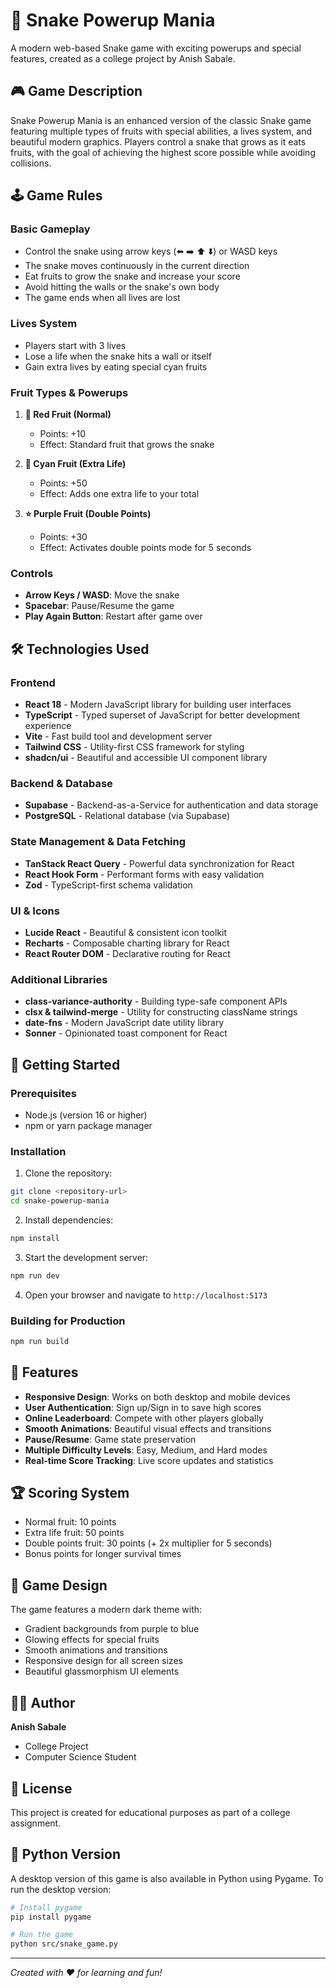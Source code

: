 
# 🐍 Snake Powerup Mania

A modern web-based Snake game with exciting powerups and special features, created as a college project by Anish Sabale.

## 🎮 Game Description

Snake Powerup Mania is an enhanced version of the classic Snake game featuring multiple types of fruits with special abilities, a lives system, and beautiful modern graphics. Players control a snake that grows as it eats fruits, with the goal of achieving the highest score possible while avoiding collisions.

## 🕹️ Game Rules

### Basic Gameplay
- Control the snake using arrow keys (⬅️ ➡️ ⬆️ ⬇️) or WASD keys
- The snake moves continuously in the current direction
- Eat fruits to grow the snake and increase your score
- Avoid hitting the walls or the snake's own body
- The game ends when all lives are lost

### Lives System
- Players start with 3 lives
- Lose a life when the snake hits a wall or itself
- Gain extra lives by eating special cyan fruits

### Fruit Types & Powerups
1. **🍎 Red Fruit (Normal)**
   - Points: +10
   - Effect: Standard fruit that grows the snake

2. **💎 Cyan Fruit (Extra Life)**
   - Points: +50
   - Effect: Adds one extra life to your total

3. **⭐ Purple Fruit (Double Points)**
   - Points: +30
   - Effect: Activates double points mode for 5 seconds

### Controls
- **Arrow Keys / WASD**: Move the snake
- **Spacebar**: Pause/Resume the game
- **Play Again Button**: Restart after game over

## 🛠️ Technologies Used

### Frontend
- **React 18** - Modern JavaScript library for building user interfaces
- **TypeScript** - Typed superset of JavaScript for better development experience
- **Vite** - Fast build tool and development server
- **Tailwind CSS** - Utility-first CSS framework for styling
- **shadcn/ui** - Beautiful and accessible UI component library

### Backend & Database
- **Supabase** - Backend-as-a-Service for authentication and data storage
- **PostgreSQL** - Relational database (via Supabase)

### State Management & Data Fetching
- **TanStack React Query** - Powerful data synchronization for React
- **React Hook Form** - Performant forms with easy validation
- **Zod** - TypeScript-first schema validation

### UI & Icons
- **Lucide React** - Beautiful & consistent icon toolkit
- **Recharts** - Composable charting library for React
- **React Router DOM** - Declarative routing for React

### Additional Libraries
- **class-variance-authority** - Building type-safe component APIs
- **clsx & tailwind-merge** - Utility for constructing className strings
- **date-fns** - Modern JavaScript date utility library
- **Sonner** - Opinionated toast component for React

## 🚀 Getting Started

### Prerequisites
- Node.js (version 16 or higher)
- npm or yarn package manager

### Installation

1. Clone the repository:
```bash
git clone <repository-url>
cd snake-powerup-mania
```

2. Install dependencies:
```bash
npm install
```

3. Start the development server:
```bash
npm run dev
```

4. Open your browser and navigate to `http://localhost:5173`

### Building for Production

```bash
npm run build
```

## 🎯 Features

- **Responsive Design**: Works on both desktop and mobile devices
- **User Authentication**: Sign up/Sign in to save high scores
- **Online Leaderboard**: Compete with other players globally
- **Smooth Animations**: Beautiful visual effects and transitions
- **Pause/Resume**: Game state preservation
- **Multiple Difficulty Levels**: Easy, Medium, and Hard modes
- **Real-time Score Tracking**: Live score updates and statistics

## 🏆 Scoring System

- Normal fruit: 10 points
- Extra life fruit: 50 points
- Double points fruit: 30 points (+ 2x multiplier for 5 seconds)
- Bonus points for longer survival times

## 🎨 Game Design

The game features a modern dark theme with:
- Gradient backgrounds from purple to blue
- Glowing effects for special fruits
- Smooth animations and transitions
- Responsive design for all screen sizes
- Beautiful glassmorphism UI elements

## 👨‍💻 Author

**Anish Sabale**
- College Project
- Computer Science Student

## 📝 License

This project is created for educational purposes as part of a college assignment.

## 🐍 Python Version

A desktop version of this game is also available in Python using Pygame. To run the desktop version:

```bash
# Install pygame
pip install pygame

# Run the game
python src/snake_game.py
```

---

*Created with ❤️ for learning and fun!*

